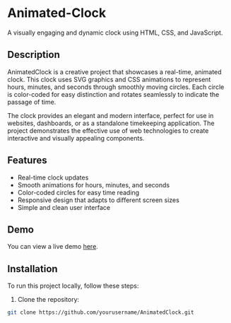 # Animated-Clock

A visually engaging and dynamic clock using HTML, CSS, and JavaScript.

## Description

AnimatedClock is a creative project that showcases a real-time, animated clock. This clock uses SVG graphics and CSS animations to represent hours, minutes, and seconds through smoothly moving circles. Each circle is color-coded for easy distinction and rotates seamlessly to indicate the passage of time.

The clock provides an elegant and modern interface, perfect for use in websites, dashboards, or as a standalone timekeeping application. The project demonstrates the effective use of web technologies to create interactive and visually appealing components.

## Features

- Real-time clock updates
- Smooth animations for hours, minutes, and seconds
- Color-coded circles for easy time reading
- Responsive design that adapts to different screen sizes
- Simple and clean user interface

## Demo

You can view a live demo [here]().

## Installation

To run this project locally, follow these steps:

1. Clone the repository:

```bash
git clone https://github.com/yourusername/AnimatedClock.git
